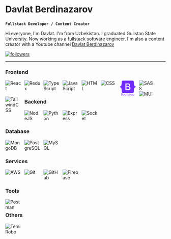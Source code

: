 # Davlat Berdinazarov

**`Fullstack Developer / Content Creator`**

Hi everyone, I'm Davlat. I'm from Uzbekistan. I graduated Gulistan State University.
Now working as a fullstack software engineer.
I'm also a content creator with a Youtube channel [Davlat Berdinazarov](https://www.youtube.com/channel/UCBQq-9UsskOb0CVrN2nSG1Q)

  <p align="left">
      <!--<a href="https://www.youtube.com/c/tuattrananh?sub_confirmation=1">
         <img alt="youtube subscribers" title="Subscribe to my YouTube channel" src="https://custom-icon-badges.demolab.com/youtube/channel/subscribers/UCnNgtK4tGlWcceXVzoyTg8Q?color=%23E05D44&label=SUBSCRIBE&logo=video&logoColor=white&style=for-the-badge&labelColor=CE4630"/></a> 
      <a href="https://www.youtube.com/c/tuattrananh">
         <img alt="youtube views" title="YouTube views" src="https://custom-icon-badges.demolab.com/youtube/channel/views/UCnNgtK4tGlWcceXVzoyTg8Q?color=%23E1AD0E&logo=eye&logoColor=white&style=for-the-badge&labelColor=C79600"/></a>-->
      <a href="https://github.com/darvlatbek01?tab=followers">
         <img alt="followers" title="Follow me on Github" src="https://custom-icon-badges.demolab.com/github/followers/darvlatbek01?color=236ad3&labelColor=1155ba&style=for-the-badge&logo=person-add&label=Follow&logoColor=white"/></a>
    
   </p>

---

### Frontend

<img align="left" alt="React" width="50px" style="padding-right:10px;" src="https://cdn.jsdelivr.net/gh/devicons/devicon/icons/react/react-original.svg" />
<img align="left" alt="Redux" width="50px" style="padding-right:10px;" src="https://cdn.jsdelivr.net/gh/devicons/devicon/icons/redux/redux-original.svg" />
<img align="left" alt="TypeScript" width="50px" style="padding-right:10px;" src="https://cdn.jsdelivr.net/gh/devicons/devicon/icons/typescript/typescript-plain.svg" />
<img align="left" alt="JavaScript" width="50px" style="padding-right:10px;" src="https://cdn.jsdelivr.net/gh/devicons/devicon/icons/javascript/javascript-plain.svg" />
<img align="left" alt="HTML" width="50px" style="padding-right:10px;" src="https://cdn.jsdelivr.net/gh/devicons/devicon/icons/html5/html5-plain.svg" />
<img align="left" alt="CSS" width="50px" style="padding-right:10px;" src="https://cdn.jsdelivr.net/gh/devicons/devicon/icons/css3/css3-plain.svg" />
<img align="left" alt="Bootstrap" width="50px" style="padding-right:10px;" src="https://raw.githubusercontent.com/devicons/devicon/master/icons/bootstrap/bootstrap-plain-wordmark.svg" />
<img align="left" alt="SASS" width="50px" style="padding-right:10px;" src="https://cdn.jsdelivr.net/gh/devicons/devicon/icons/sass/sass-original.svg" />
<img align="left" alt="MUI" width="50px" style="padding-right:10px;" src="https://cdn.jsdelivr.net/gh/devicons/devicon/icons/materialui/materialui-original.svg" />
<img align="left" alt="TailwindCSS" width="50px" style="padding-right:10px;" src="https://www.vectorlogo.zone/logos/tailwindcss/tailwindcss-icon.svg"/>
<br />

<br/>

### Backend

<img align="left" alt="NodeJS" width="50px" style="padding-right:10px;" src="https://cdn.jsdelivr.net/gh/devicons/devicon/icons/nodejs/nodejs-original.svg" />
<img align="left" alt="Python" width="50px" style="padding-right:10px;" src="https://cdn.jsdelivr.net/gh/devicons/devicon/icons/python/python-plain.svg" />
<img align="left" alt="Express" width="50px" style="padding-right:10px;" src="https://cdn.jsdelivr.net/gh/devicons/devicon/icons/express/express-original.svg" />
<img align="left" alt="Socket" width="50px" style="padding-right:10px;" src="https://cdn.jsdelivr.net/gh/devicons/devicon/icons/socketio/socketio-original-wordmark.svg" /><br />

<br/>

### Database

<img align="left" alt="MongoDB" width="50px" style="padding-right:10px;" src="https://cdn.jsdelivr.net/gh/devicons/devicon/icons/mongodb/mongodb-original.svg" />
<img align="left" alt="PostgreSQL" width="50px" style="padding-right:10px;" src="https://cdn.jsdelivr.net/gh/devicons/devicon/icons/postgresql/postgresql-original.svg" />
<img align="left" alt="MySQL" width="50px" style="padding-right:10px;" src="https://cdn.jsdelivr.net/gh/devicons/devicon/icons/mysql/mysql-original-wordmark.svg" /><br />

<br/>

### Services

<img align="left" alt="AWS" width="50px" style="padding-right:10px;" src="https://cdn.jsdelivr.net/gh/devicons/devicon/icons/amazonwebservices/amazonwebservices-plain-wordmark.svg" />
<img align="left" alt="Git" width="50px" style="padding-right:10px;" src="https://cdn.jsdelivr.net/gh/devicons/devicon/icons/git/git-original.svg" />
<img align="left" alt="GitHub" width="50px" style="padding-right:10px;" src="https://user-images.githubusercontent.com/67447840/220037637-cff5669e-da0e-45de-98f1-cdf5b67fff26.png" />
<img align="left" alt="Firebase" width="50px" style="padding-right:10px;" src="https://cdn.jsdelivr.net/gh/devicons/devicon/icons/firebase/firebase-plain-wordmark.svg" /><br />

<br/>

### Tools

<img align="left" alt="Postman" width="50px" style="padding-right:10px;" src="https://user-images.githubusercontent.com/67447840/220038329-e5213d83-ec34-4a82-9647-1b70ff8f2bfe.png" />

<br/>

### Others

<img title="Temi Robo" align="left" alt="Temi Robo" width="50px" style="padding-right:10px;" src="https://user-images.githubusercontent.com/67447840/220040155-de098efa-a4c3-42d3-ae99-724e09360704.png" /><br />
